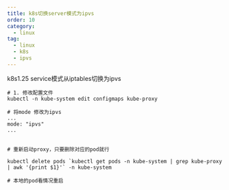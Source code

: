 ```yaml
---
title: k8s切换server模式为ipvs
order: 10
category:
  - linux
tag:
  - linux
  - k8s
  - ipvs
---
```


k8s1.25 service模式从iptables切换为ipvs


```shell
# 1. 修改配置文件 
kubectl -n kube-system edit configmaps kube-proxy

# 将mode 修改为ipvs
...
mode: "ipvs"
...


# 重新启动proxy，只要删除对应的pod就行

kubectl delete pods `kubectl get pods -n kube-system | grep kube-proxy  | awk '{print $1}'` -n kube-system 

# 本地的pod看情况重启
```

